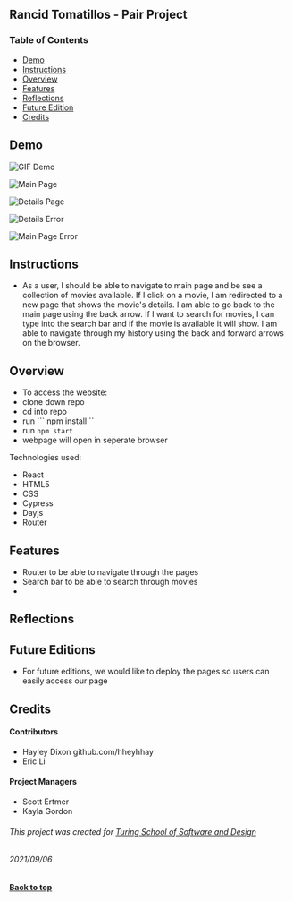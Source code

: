 ## Rancid Tomatillos - Pair Project

### Table of Contents
- [Demo](#demo)
- [Instructions](#instructions)
- [Overview](#overview)
- [Features](#features)
- [Reflections](#project-reflection)
- [Future Edition](#future-edition)
- [Credits](#credits)

## Demo

![GIF Demo](https://user-images.githubusercontent.com/75854628/132268966-6b9f5786-0f18-411b-baf4-b4824b2426b0.gif)

![Main Page](https://user-images.githubusercontent.com/75854628/132268650-0e188b74-4f9d-4952-8562-df612cb77d20.png)

![Details Page](https://user-images.githubusercontent.com/75854628/132268679-17972e5d-eeda-4f4a-bc7b-4c22431d4a8d.png)

![Details Error](https://user-images.githubusercontent.com/75854628/132268708-8f74870e-ac1d-4b64-ba21-c0c0208e3165.png)

![Main Page Error](https://user-images.githubusercontent.com/75854628/132268734-b4bccdb2-4ab6-4836-869e-d822525452ee.png)

## Instructions

- As a user, I should be able to navigate to main page and be see a collection of movies available. If I click on a movie, I am redirected to a new page that shows the movie's details. I am able to go back to the main page using the back arrow. If I want to search for movies, I can type into the search bar and if the movie is available it will show. I am able to navigate through my history using the back and forward arrows on the browser. 

## Overview
- To access the website: 
- clone down repo 
- cd into repo
- run ``` npm install ``
- run ``npm start``
- webpage will open in seperate browser

Technologies used: 
 - React
 - HTML5
 - CSS
 - Cypress 
 - Dayjs
 - Router

## Features
- Router to be able to navigate through the pages
- Search bar to be able to search through movies 
- 

## Reflections
  

## Future Editions
- For future editions, we would like to deploy the pages so users can easily access our page

## Credits

#### Contributors

- Hayley Dixon github.com/hheyhhay
- Eric Li

#### Project Managers

- Scott Ertmer
- Kayla Gordon

###### This project was created for [Turing School of Software and Design](https://turing.io/)
###### 2021/09/06
**[Back to top](#table-of-contents)**
